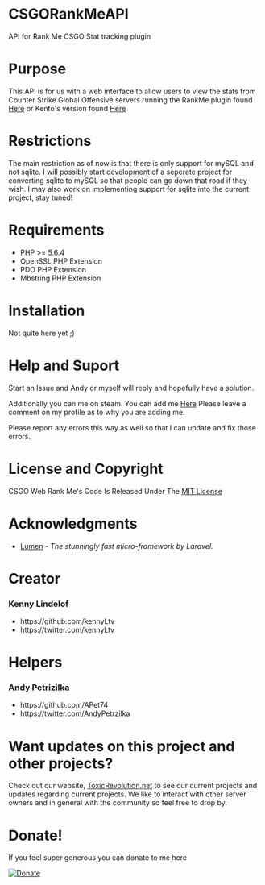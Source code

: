 # CSGORankMeAPI
API for Rank Me CSGO Stat tracking plugin

# Purpose
This API is for us with a web interface to allow users to view the stats from Counter Strike Global Offensive servers running the RankMe plugin found <a href='https://forums.alliedmods.net/showthread.php?p=1456869'>Here</a> or Kento's version found <a href="https://forums.alliedmods.net/showthread.php?t=290063">Here</a>

# Restrictions

The main restriction as of now is that there is only support for mySQL and not sqlite. I will possibly start development of a seperate project for converting sqlite to mySQL so that people can go down that road if they wish. I may also work on implementing support for sqlite into the current project, stay tuned!

# Requirements
* PHP >= 5.6.4
* OpenSSL PHP Extension
* PDO PHP Extension
* Mbstring PHP Extension
# Installation
Not quite here yet ;)


# Help and Suport

Start an Issue and Andy or myself will reply and hopefully have a solution.

Additionally you can me on steam. You can add me <a href="http://steamcommunity.com/id/kennyL_tv">Here</a> Please leave a comment on my profile as to why you are adding me.

Please report any errors this way as well so that I can update and fix those errors.

# License and Copyright

CSGO Web Rank Me's Code Is Released Under The <a href="https://github.com/ToxicRevolution/CSGORankMeReact/blob/master/LICENSE">MIT License</a>

# Acknowledgments
* [Lumen](https://lumen.laravel.com/) - *The stunningly fast micro-framework by Laravel.*

# Creator

<h3>Kenny Lindelof</h3>
<ul>
	<li>https://github.com/kennyLtv</li>
	<li>https://twitter.com/kennyLtv</li>
</ul>

# Helpers

<h3> Andy Petrizilka </h3>
<ul>
	<li>https://github.com/APet74</li>
	<li>https://twitter.com/AndyPetrzilka</li>
</ul>

# Want updates on this project and other projects?

Check out our website, <a href="https://toxicrevolution.net">ToxicRevolution.net</a> to see our current projects and updates regarding current projects. We like to interact with other server owners and in general with the community so feel free to drop by.

# Donate!
If you feel super generous you can donate to me here

[![Donate](https://img.shields.io/badge/Donate-PayPal-green.svg)](https://www.paypal.me/kennyLtv)
